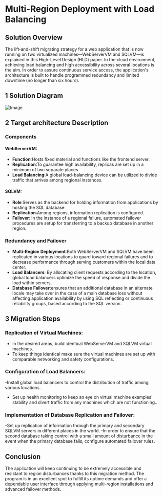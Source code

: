 
# Multi-Region Deployment with Load Balancing
## Solution Overview
The lift-and-shift migrating strategy for a web application that is now running on two virtualized machines—WebServerVM and SQLVM—is explained in this High-Level Design (HLD) paper. In the cloud environment, achieving load balancing and high accessibility across several locations is the aim. In order to assure continuous service access, the application's architecture is built to handle programmed redundancy and limited downtime (no longer than six hours).
## 1 Solution Diagram
![Image](https://github.com/user-attachments/assets/1b83a782-10e7-428c-8aa0-89b246c09bf2)
## 2 Target architecture Description
### Components
#### WebServerVM:
- **Function**:Hosts fixed material and functions like the frontend server.
- **Replication**:To guarantee high availability, replicas are set up in a minimum of two separate places.
- **Load Balancing**:A global load-balancing device can be utilized to divide traffic that arrives among regional instances.

#### SQLVM:
- **Role**:Serves as the backend for holding information from applications by hosting the SQL database
- **Replication**:Among regions, information replication is configured.
- **Failover**: In the instance of a regional failure, automated failover procedures are setup for transferring to a backup database in another region.

### Redundancy and Failover

- **Multi-Region Deployment**:Both WebServerVM and SQLVM have been replicated in various locations to guard toward regional failures and to decrease performance through serving customers within the local data center.
- **Load Balancers**: By allocating client requests according to the location, global load balancers optimize the speed of response and divide the load within servers.
- **Database Failover**:ensures that an additional database in an alternate locale may take over in the case of a main database loss without affecting application availability by using SQL reflecting or continuous reliability groups, based according to the SQL version.


## 3 Migration Steps

### Replication of Virtual Machines:
- In the desired areas, build identical WebServerVM and SQLVM virtual machines.
- To keep things identical make sure the virtual machines are set up with comparable networking and safety configurations.
### Configuration of Load Balancers:
-Install global load balancers to control the distribution of traffic among various locations.
- Set up health monitoring to keep an eye on virtual machine examples' stability and divert traffic from any machines which are not functioning..
### Implementation of Database Replication and Failover:
-Set up replication of information through the primary and secondary SQLVM servers in different places in the world.
-In order to ensure that the second database taking control with a small amount of disturbance in the event when the primary database fails, configure automated failover rules.
## Conclusion
The application will keep continuing to be extremely accessible and resistant to region disturbances thanks to this migration method. The program is in an excellent spot to fulfill its uptime demands and offer a dependable user interface through applying multi-region installations and advanced failover methods.

  
